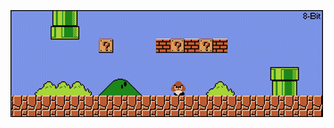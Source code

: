 <!DOCTYPE html>
<html lang="en">
<head>
  <meta charset="UTF-8">
  <meta name="viewport" content="width=device-width, initial-scale=1.0">
  <style>
    body {
      margin: 0;
      overflow: hidden;
      display: flex;
      justify-content: center;
      align-items: center;
      height: 100vh;
    }

    img {
      width: 100%;
      height: 100%;
      object-fit: cover;
    }
  </style>
</head>
<body>
  <img src="https://github.com/aadityabhoyar/aadityabhoyar/blob/main/your-video-game-childhood.gif" alt="Your Video Game Childhood">
</body>
</html>
